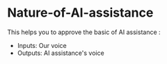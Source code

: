 # Nature-of-AI-assistance
This helps you to approve the basic of AI assistance :
- Inputs: Our voice
- Outputs: AI assistance's voice
